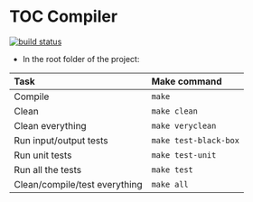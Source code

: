 # TOC Compiler

[![build status](https://travis-ci.org/lucaspetry/toc-compiler.svg?branch=master)](https://travis-ci.org/lucaspetry/toc-compiler)

- In the root folder of the project:

| Task                          | Make command          |
| :---------------------------- | :-------------------- |
| Compile                       | `make`                |
| Clean                         | `make clean`          |
| Clean everything              | `make veryclean`      |
| Run input/output tests        | `make test-black-box` |
| Run unit tests                | `make test-unit`      |
| Run all the tests             | `make test`           |
| Clean/compile/test everything | `make all`            |
